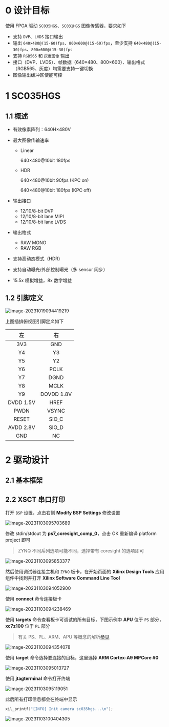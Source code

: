 # 0 设计目标

使用 FPGA 驱动 `SC035HGS`、`SC031HGS` 图像传感器，要求如下

- 支持 `DVP`、`LVDS` 接口输出
- 输出 `640×480@(15-60)fps`、`800×600@(15-60)fps`，至少支持 `640×480@(15-30)fps`、`800×600@(15-30)fps`
- 支持 `RGB565` 和 `灰度图像` 输出
- 接口（DVP、LVDS）、帧数据（640×480、800×600）、输出格式（RGB565、灰度）均需要支持一键切换
- 图像输出缓冲区使能可控

# 1 SC035HGS

## 1.1 概述

- 有效像素阵列：640H×480V

- 最大图像传输速率

  - Linear

    640×480@10bit 180fps

  - HDR

    640×480@10bit 90fps (KPC on)

    640×480@10bit 180fps (KPC off)

- 输出接口

  - 12/10/8-bit DVP
  - 12/10/8-bit lane MIPI
  - 12/10/8-bit lane LVDS

- 输出格式

  - RAW MONO
  - RAW RGB

- 支持高动态模式（HDR）

- 支持自动曝光/外部控制曝光（多 sensor 同步）

- 15.5x 模拟增益，8x 数字增益

## 1.2 引脚定义

![image-20231019094419219](https://image.krins.cloud/202310190944360.png)

上图插排俯视图引脚定义如下

|    左     |     右     |
| :-------: | :--------: |
|    3V3    |    GND     |
|    Y4     |     Y3     |
|    Y5     |     Y2     |
|    Y6     |    PCLK    |
|    Y7     |    DGND    |
|    Y8     |    MCLK    |
|    Y9     | DOVDD 1.8V |
| DVDD 1.5V |    HREF    |
|   PWDN    |   VSYNC    |
|   RESET   |   SIO_C    |
| AVDD 2.8V |   SIO_D    |
|    GND    |     NC     |

# 2 驱动设计

## 2.1 基本框架

## 2.2 XSCT 串口打印

打开 `BSP` 设置，点击右侧 **Modify BSP Settings** 修改设置

![image-20231103095703689](https://image.krins.cloud/202311030957851.png)

修改 stdin/stdout 为 **ps7_coresight_comp_0**，点击 OK 重新编译 platform project 即可

> ZYNQ 不同系列选项可能不同，选择带有 coresight 的选项即可

![image-20231103095853377](https://image.krins.cloud/202311030958464.png)

然后使用调试器连接主机和 `ZYNQ` 板卡，在开始页面的 **Xilinx Design Tools** 应用组件中找到并打开 **Xilinx Software Command Line Tool**

![image-20231103094052900](https://image.krins.cloud/202311030940054.png)

使用 **connect** 命令连接板卡

![image-20231103094238469](https://image.krins.cloud/202311030942519.png)

使用 **targets** 命令查看板卡可调试的所有目标，下图示例中 **APU** 位于 `PS` 部分，**xc7z100** 位于 `PL` 部分

> 有关 PS、PL、ARM、APU 等概念的解析[参见](https://blog.csdn.net/the_time_runner/article/details/103153261)

![image-20231103094354078](https://image.krins.cloud/202311030943120.png)

使用 **target** 命令选择要连接的目标，这里选择 **ARM Cortex-A9 MPCore #0**

![image-20231103095013727](https://image.krins.cloud/202311030950779.png)

使用 **jtagterminal** 命令打开终端

![image-20231103095119051](https://image.krins.cloud/202311030951087.png)

此后所有打印信息都会在终端中显示

```c
xil_printf("[INFO] Init camera sc035hgs...\n");
```

![image-20231103100404305](https://image.krins.cloud/202311031004369.png)


